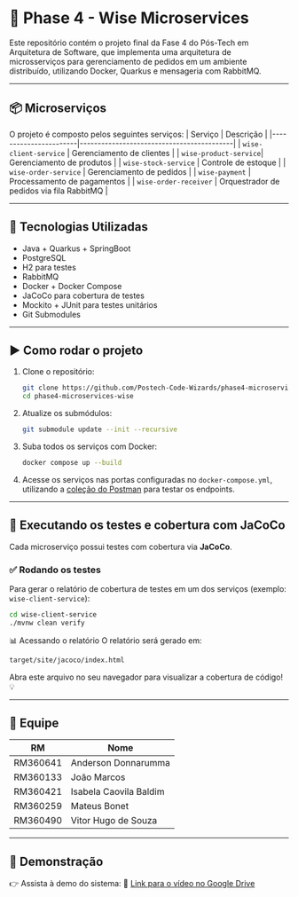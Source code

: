 # 🧠 Phase 4 - Wise Microservices

Este repositório contém o projeto final da Fase 4 do Pós-Tech em Arquitetura de Software, que implementa uma arquitetura de microsserviços para gerenciamento de pedidos em um ambiente distribuído, utilizando Docker, Quarkus e mensageria com RabbitMQ.

---

## 📦 Microserviços

O projeto é composto pelos seguintes serviços:
| Serviço               | Descrição                               |
|-----------------------|-------------------------------------------|
| `wise-client-service` | Gerenciamento de clientes                 |
| `wise-product-service`| Gerenciamento de produtos                 |
| `wise-stock-service`  | Controle de estoque                      |
| `wise-order-service`  | Gerenciamento de pedidos                 |
| `wise-payment`        | Processamento de pagamentos              |
| `wise-order-receiver` | Orquestrador de pedidos via fila RabbitMQ |

---

## 🚀 Tecnologias Utilizadas

- Java + Quarkus + SpringBoot
- PostgreSQL
- H2 para testes
- RabbitMQ  
- Docker + Docker Compose  
- JaCoCo para cobertura de testes  
- Mockito + JUnit para testes unitários  
- Git Submodules  

---

## ▶️ Como rodar o projeto

1. Clone o repositório:
   ```bash
   git clone https://github.com/Postech-Code-Wizards/phase4-microservices-wise.git
   cd phase4-microservices-wise
    ```
2. Atualize os submódulos:
   ```bash
   git submodule update --init --recursive
    ```
3. Suba todos os serviços com Docker:
   ```bash
   docker compose up --build
   ```
4. Acesse os serviços nas portas configuradas no `docker-compose.yml`, utilizando a [coleção do Postman](https://postech-code-wizards.postman.co/workspace/FoodWise-Backend~6e8c7ccc-d1f8-42e7-bd4d-899bd31909e7/collection/39830207-535c2390-f87a-47b1-a52e-acafc25e4169?action=share&creator=39830207) para testar os endpoints.
   
---

## 🧪 Executando os testes e cobertura com JaCoCo

Cada microserviço possui testes com cobertura via **JaCoCo**.

### ✅ Rodando os testes

Para gerar o relatório de cobertura de testes em um dos serviços (exemplo: `wise-client-service`):

```bash
cd wise-client-service
./mvnw clean verify
```

📊 Acessando o relatório
O relatório será gerado em:
```bash
target/site/jacoco/index.html
```
Abra este arquivo no seu navegador para visualizar a cobertura de código! 💡

---

## 👥 Equipe
| RM         | Nome                     |
|------------|--------------------------|
| RM360641   | Anderson Donnarumma      |
| RM360133   | João Marcos              |
| RM360421   | Isabela Caovila Baldim   |
| RM360259   | Mateus Bonet             |
| RM360490   | Vitor Hugo de Souza      |

---
## 🎥 Demonstração
👉 Assista à demo do sistema:
🔗 [Link para o vídeo no Google Drive](https://drive.google.com/file/d/16wQxJu1O8ynWntb4XSq0sftnV6QJT2cR/view)
